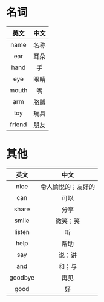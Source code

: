 # 名词
|英文|中文|
|:---:|:---:|
| name | 名称 |
| ear | 耳朵 |
| hand | 手 |
| eye | 眼睛 |
| mouth | 嘴 |
| arm | 胳膊 |
| toy | 玩具 |
| friend | 朋友 |


# 其他
|英文|中文|
|:---:|:---:|
| nice | 令人愉悦的；友好的 |
| can | 可以 |
| share | 分享 |
| smile | 微笑；笑 |
| listen | 听 |
| help | 帮助 |
| say | 说；讲 |
| and | 和；与 |
| goodbye | 再见 |
| good | 好 |



